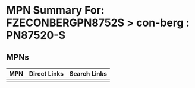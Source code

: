



# MPN Summary For: FZECONBERGPN8752S > con-berg : PN87520-S

## MPNs
  

|MPN|Direct Links|Search Links|
| :--- | :--- | :--- |
||||
